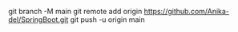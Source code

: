 git branch -M main
git remote add origin https://github.com/Anika-del/SpringBoot.git
git push -u origin main

